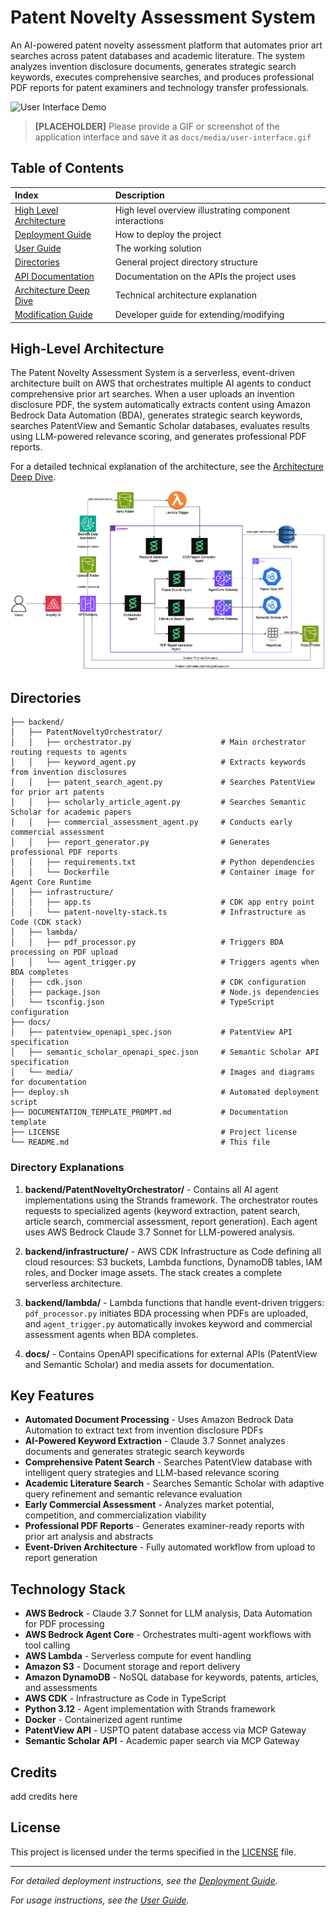 # Patent Novelty Assessment System

An AI-powered patent novelty assessment platform that automates prior art searches across patent databases and academic literature. The system analyzes invention disclosure documents, generates strategic search keywords, executes comprehensive searches, and produces professional PDF reports for patent examiners and technology transfer professionals.

![User Interface Demo](./docs/media/user-interface.gif)
> **[PLACEHOLDER]** Please provide a GIF or screenshot of the application interface and save it as `docs/media/user-interface.gif`

## Table of Contents

| Index                                               | Description                                             |
| :-------------------------------------------------- | :------------------------------------------------------ |
| [High Level Architecture](#high-level-architecture) | High level overview illustrating component interactions |
| [Deployment Guide](./docs/deploymentGuide.md)      | How to deploy the project                               |
| [User Guide](./docs/userGuide.md)                  | The working solution                                    |
| [Directories](#directories)                         | General project directory structure                     |
| [API Documentation](./docs/APIdoc.md)              | Documentation on the APIs the project uses              |
| [Architecture Deep Dive](./docs/architectureDeepDive.md) | Technical architecture explanation                |
| [Modification Guide](./docs/modificationGuide.md)  | Developer guide for extending/modifying                 |

## High-Level Architecture

The Patent Novelty Assessment System is a serverless, event-driven architecture built on AWS that orchestrates multiple AI agents to conduct comprehensive prior art searches. When a user uploads an invention disclosure PDF, the system automatically extracts content using Amazon Bedrock Data Automation (BDA), generates strategic search keywords, searches PatentView and Semantic Scholar databases, evaluates results using LLM-powered relevance scoring, and generates professional PDF reports.

For a detailed technical explanation of the architecture, see the [Architecture Deep Dive](./docs/architectureDeepDive.md).

![Architecture Diagram](./docs/media/architecture.png)

## Directories

```
├── backend/
│   ├── PatentNoveltyOrchestrator/
│   │   ├── orchestrator.py                    # Main orchestrator routing requests to agents
│   │   ├── keyword_agent.py                   # Extracts keywords from invention disclosures
│   │   ├── patent_search_agent.py             # Searches PatentView for prior art patents
│   │   ├── scholarly_article_agent.py         # Searches Semantic Scholar for academic papers
│   │   ├── commercial_assessment_agent.py     # Conducts early commercial assessment
│   │   ├── report_generator.py                # Generates professional PDF reports
│   │   ├── requirements.txt                   # Python dependencies
│   │   └── Dockerfile                         # Container image for Agent Core Runtime
│   ├── infrastructure/
│   │   ├── app.ts                             # CDK app entry point
│   │   └── patent-novelty-stack.ts            # Infrastructure as Code (CDK stack)
│   ├── lambda/
│   │   ├── pdf_processor.py                   # Triggers BDA processing on PDF upload
│   │   └── agent_trigger.py                   # Triggers agents when BDA completes
│   ├── cdk.json                               # CDK configuration
│   ├── package.json                           # Node.js dependencies
│   └── tsconfig.json                          # TypeScript configuration
├── docs/
│   ├── patentview_openapi_spec.json           # PatentView API specification
│   ├── semantic_scholar_openapi_spec.json     # Semantic Scholar API specification
│   └── media/                                 # Images and diagrams for documentation
├── deploy.sh                                  # Automated deployment script
├── DOCUMENTATION_TEMPLATE_PROMPT.md           # Documentation template
├── LICENSE                                    # Project license
└── README.md                                  # This file
```

### Directory Explanations

1. **backend/PatentNoveltyOrchestrator/** - Contains all AI agent implementations using the Strands framework. The orchestrator routes requests to specialized agents (keyword extraction, patent search, article search, commercial assessment, report generation). Each agent uses AWS Bedrock Claude 3.7 Sonnet for LLM-powered analysis.

2. **backend/infrastructure/** - AWS CDK Infrastructure as Code defining all cloud resources: S3 buckets, Lambda functions, DynamoDB tables, IAM roles, and Docker image assets. The stack creates a complete serverless architecture.

3. **backend/lambda/** - Lambda functions that handle event-driven triggers: `pdf_processor.py` initiates BDA processing when PDFs are uploaded, and `agent_trigger.py` automatically invokes keyword and commercial assessment agents when BDA completes.

4. **docs/** - Contains OpenAPI specifications for external APIs (PatentView and Semantic Scholar) and media assets for documentation.

## Key Features

- **Automated Document Processing** - Uses Amazon Bedrock Data Automation to extract text from invention disclosure PDFs
- **AI-Powered Keyword Extraction** - Claude 3.7 Sonnet analyzes documents and generates strategic search keywords
- **Comprehensive Patent Search** - Searches PatentView database with intelligent query strategies and LLM-based relevance scoring
- **Academic Literature Search** - Searches Semantic Scholar with adaptive query refinement and semantic relevance evaluation
- **Early Commercial Assessment** - Analyzes market potential, competition, and commercialization viability
- **Professional PDF Reports** - Generates examiner-ready reports with prior art analysis and abstracts
- **Event-Driven Architecture** - Fully automated workflow from upload to report generation

## Technology Stack

- **AWS Bedrock** - Claude 3.7 Sonnet for LLM analysis, Data Automation for PDF processing
- **AWS Bedrock Agent Core** - Orchestrates multi-agent workflows with tool calling
- **AWS Lambda** - Serverless compute for event handling
- **Amazon S3** - Document storage and report delivery
- **Amazon DynamoDB** - NoSQL database for keywords, patents, articles, and assessments
- **AWS CDK** - Infrastructure as Code in TypeScript
- **Python 3.12** - Agent implementation with Strands framework
- **Docker** - Containerized agent runtime
- **PatentView API** - USPTO patent database access via MCP Gateway
- **Semantic Scholar API** - Academic paper search via MCP Gateway

## Credits

add credits here

## License

This project is licensed under the terms specified in the [LICENSE](./LICENSE) file.

---

*For detailed deployment instructions, see the [Deployment Guide](./docs/deploymentGuide.md).*

*For usage instructions, see the [User Guide](./docs/userGuide.md).*
